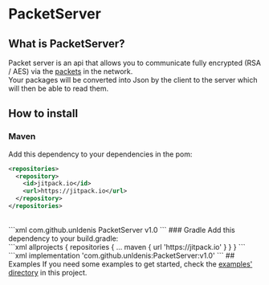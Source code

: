 # PacketServer
## What is PacketServer? 
Packet server is an api that allows you to communicate fully encrypted (RSA / AES) via the <a href="https://github.com/unldenis/PacketServer/blob/3b9685a3d16fa8a3d7e96882f25ff92db3b1fe8e/src/main/java/com/github/unldenis/packet/Packet.java#L6">packets</a> in the network.
<br>
Your packages will be converted into Json by the client to the server which will then be able to read them.
<br>
## How to install
### Maven
Add this dependency to your dependencies in the pom:
<br>
```xml
<repositories>
  <repository>
    <id>jitpack.io</id>
    <url>https://jitpack.io</url>
  </repository>
</repositories>
```
<br>
```xml
<dependency>
  <groupId>com.github.unldenis</groupId>
  <artifactId>PacketServer</artifactId>
  <version>v1.0</version>
</dependency>
```
### Gradle
Add this dependency to your build.gradle:
<br>
```xml
allprojects {
  repositories {
    ...
    maven { url 'https://jitpack.io' }
  }
}
```
<br>
```xml
implementation 'com.github.unldenis:PacketServer:v1.0'
```
## Examples
If you need some examples to get started, check the <a href="https://github.com/unldenis/PacketServer/tree/master/src/test/java">examples' directory</a> in this project. 
